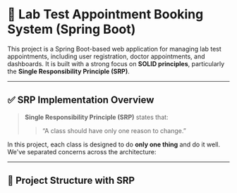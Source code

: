 # 🏥 Lab Test Appointment Booking System (Spring Boot)

This project is a Spring Boot-based web application for managing lab test appointments, including user registration, doctor appointments, and dashboards. It is built with a strong focus on **SOLID principles**, particularly the **Single Responsibility Principle (SRP)**.

---

## ✅ SRP Implementation Overview

> **Single Responsibility Principle (SRP)** states that:
>
> > “A class should have only one reason to change.”

In this project, each class is designed to do **only one thing** and do it well. We've separated concerns across the architecture:

---

## 🧱 Project Structure with SRP

